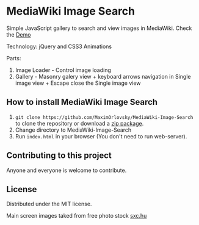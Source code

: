MediaWiki Image Search
======================

Simple JavaScript gallery to search and view images in MediaWiki. 
Check the [Demo](http://sattu.net/projects/MediaWiki-Image-Search/index.html)

Technology: jQuery and CSS3 Animations

Parts:
1. Image Loader - Control image loading 
2. Gallery - Masonry galery view + keyboard arrows navigation in Single image view + Escape close the Single image view

## How to install MediaWiki Image Search

1. `git clone https://github.com/MaximOrlovsky/MediaWiki-Image-Search` to clone the repository or download a [zip package](https://github.com/MaximOrlovsky/MediaWiki-Image-Search/archive/master.zip).
2. Change directory to MediaWiki-Image-Search
3. Run `index.html` in your browser (You don't need to run web-server).

## Contributing to this project

Anyone and everyone is welcome to contribute.

## License

Distributed under the MIT license.

Main screen images taked from free photo stock [sxc.hu](http://sxc.hu)

